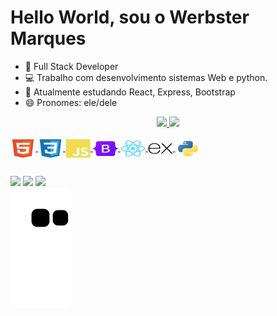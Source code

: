 <h1>Hello World, sou o Werbster Marques</h1>

- 🔭 Full Stack Developer
- 💻 Trabalho com desenvolvimento sistemas Web e python.
- 🌱 Atualmente estudando React, Express, Bootstrap 
- 😄 Pronomes: ele/dele

<div align="center">
  <a href="https://github.com/https://github.com/Werbster-MT">
  <img height="180em" src="https://github-readme-stats.vercel.app/api?username=Werbster-MT&show_icons=true&theme=merko&include_all_commits=true&count_private=true"/>
  <img height="180em" src="https://github-readme-stats.vercel.app/api/top-langs/?username=Werbster-MT&layout=compact&langs_count=7&theme=gruvbox"/>
</div>
<div style="display: inline_block"><br>
  <img align="center" alt="HTML" height="30" width="40" src="https://raw.githubusercontent.com/devicons/devicon/master/icons/html5/html5-original.svg">
  <img align="center" alt="CSS" height="30" width="40" src="https://raw.githubusercontent.com/devicons/devicon/master/icons/css3/css3-original.svg">
  <img align="center" alt="Js" height="30" width="40" src="https://raw.githubusercontent.com/devicons/devicon/master/icons/javascript/javascript-plain.svg">
  <img align="center" alt="Bootstrap" height="30" width="40" src="https://raw.githubusercontent.com/devicons/devicon/master/icons/bootstrap/bootstrap-original.svg">
  <img align="center" alt="React" height="30" width="40" src="https://raw.githubusercontent.com/devicons/devicon/master/icons/react/react-original.svg">
  <img align="center" alt="Express" height="30" width="40" src="https://raw.githubusercontent.com/devicons/devicon/master/icons/express/express-original.svg">
  <img align="center" alt="Python" height="30" width="40" src="https://raw.githubusercontent.com/devicons/devicon/master/icons/python/python-original.svg">
</div>

  ##
  
  <div>
  <a href="https://www.instagram.com/werbster_mt/" target="_blank"><img src="https://img.shields.io/badge/-Instagram-%23E4405F?style=for-the-badge&logo=instagram&logoColor=white" target="_blank"></a>
  <a href = "mailto:wmteixeira.88@gmail.com"><img src="https://img.shields.io/badge/-Gmail-%23333?style=for-the-badge&logo=gmail&logoColor=white" target="_blank"></a>
  <a href="https://www.linkedin.com/in/werbster-marques/" target="_blank"><img src="https://img.shields.io/badge/-LinkedIn-%230077B5?style=for-the-badge&logo=linkedin&logoColor=white" target="_blank"></a> 
  </div>

<picture>
  <source media="(prefers-color-scheme: dark)" srcset="https://raw.githubusercontent.com/Werbster-MT/Werbster-MT/output/github-contribution-grid-snake-dark.svg">
  <source media="(prefers-color-scheme: light)" srcset="https://raw.githubusercontent.com/Werbster-MT/Werbster-MT/output/github-contribution-grid-snake.svg">
  <img alt="github contribution grid snake animation" src="https://raw.githubusercontent.com/Werbster-MT/Werbster-MT/output/github-contribution-grid-snake.svg">
</picture>
<br><br>

